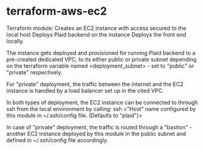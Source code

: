 # terraform-aws-ec2
Terraform module:
Creates an EC2 instance with access secured to the local host
Deploys Plaid backend on the instance
Deploys the front end locally.

The instance gets deployed and provisioned for running Plaid backend to a pre-created dedicated VPC,
to its either public or private subnet depending on the terraform variable named <deployment_subnet> -
set to "public" or "private" respectively.

For "private" deployment, the traffic between the internet and the EC2 instance is handled by
a load balancer set up in the cited VPC.

In both types of deployment, the EC2 instance can be connected to through ssh from the local environment
by calling:     ssh <"Host" name configured by this module in ~/.ssh/config file. (Defaults to "plaid")>

In case of "private" deployment, the traffic is routed through a "bastion" - another EC2 instance
deployed by this module in the public subnet and defined in ~/.ssh/config file accordingly.
